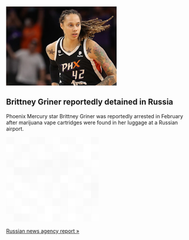 
![Brittney Griner reportedly detained in Russia](./20220305175853.png)
## Brittney Griner reportedly detained in Russia

Phoenix Mercury star Brittney Griner was reportedly arrested in February after marijuana vape cartridges were found in her luggage at a Russian airport.

![pic](../square_bg.png)

[Russian news agency report »](https://www.yahoo.com/sports/wnba-mercury-brittney-griner-reportedly-detained-in-russia-on-drug-charges-153753082.html)
